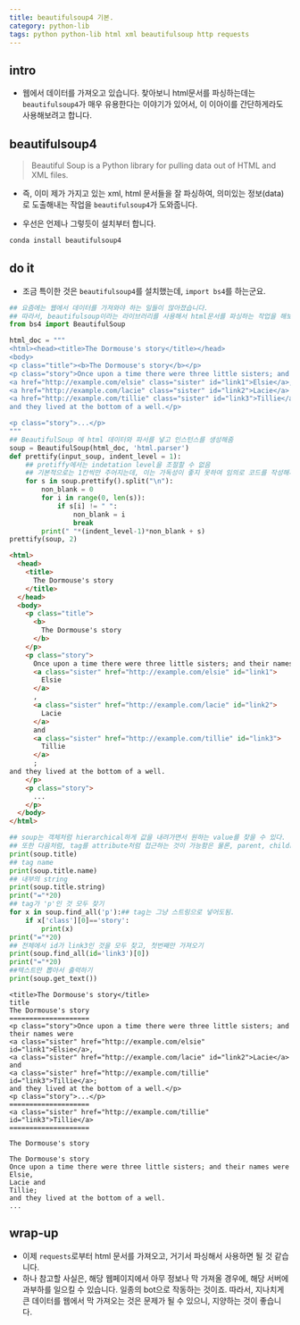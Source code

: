 ```yaml
---
title: beautifulsoup4 기본.
category: python-lib
tags: python python-lib html xml beautifulsoup http requests
---
```


## intro

- 웹에서 데이터를 가져오고 있습니다. 찾아보니 html문서를 파싱하는데는 `beautifulsoup4`가 매우 유용한다는 이야기가 있어서, 이 이아이를 간단하게라도 사용해보려고 합니다. 

## beautifulsoup4 

> Beautiful Soup is a Python library for pulling data out of HTML and XML files.

- 즉, 이미 제가 가지고 있는 xml, html 문서들을 잘 파싱하여, 의미있는 정보(data)로 도출해내는 작업을 `beautifulsoup4`가 도와줍니다. 

- 우선은 언제나 그렇듯이 설치부터 합니다. 

```bash
conda install beautifulsoup4
```

## do it 

- 조금 특이한 것은 `beautifulsoup4`를 설치했는데, `import bs4`를 하는군요. 

```python
## 요즘에는 웹에서 데이터를 가져와야 하는 일들이 많아졌습니다. 
## 따라서, beautifulsoup이라는 라이브러리를 사용해서 html문서를 파싱하는 작업을 해보기로 합니다. 
from bs4 import BeautifulSoup

html_doc = """
<html><head><title>The Dormouse's story</title></head>
<body>
<p class="title"><b>The Dormouse's story</b></p>
<p class="story">Once upon a time there were three little sisters; and their names were
<a href="http://example.com/elsie" class="sister" id="link1">Elsie</a>,
<a href="http://example.com/lacie" class="sister" id="link2">Lacie</a> and
<a href="http://example.com/tillie" class="sister" id="link3">Tillie</a>;
and they lived at the bottom of a well.</p>

<p class="story">...</p>
"""
## BeautifulSoup 에 html 데이터와 파서를 넣고 인스턴스를 생성해줌
soup = BeautifulSoup(html_doc, 'html.parser')
def prettify(input_soup, indent_level = 1):    
    ## pretiffy에서는 indetation level을 조절할 수 없음
    ## 기본적으로는 1칸씩만 주어지는데, 이는 가독성이 좋지 못하여 임의로 코드를 작성해서 아래처럼 변경함.
    for s in soup.prettify().split("\n"):
        non_blank = 0 
        for i in range(0, len(s)):
            if s[i] != " ":
                non_blank = i
                break
        print(" "*(indent_level-1)*non_blank + s)
prettify(soup, 2)
```

```html
<html>
  <head>
    <title>
      The Dormouse's story
    </title>
  </head>
  <body>
    <p class="title">
      <b>
        The Dormouse's story
      </b>
    </p>
    <p class="story">
      Once upon a time there were three little sisters; and their names were
      <a class="sister" href="http://example.com/elsie" id="link1">
        Elsie
      </a>
      ,
      <a class="sister" href="http://example.com/lacie" id="link2">
        Lacie
      </a>
      and
      <a class="sister" href="http://example.com/tillie" id="link3">
        Tillie
      </a>
      ;
and they lived at the bottom of a well.
    </p>
    <p class="story">
      ...
    </p>
  </body>
</html>
```

```python
## soup는 객체처럼 hierarchical하게 값을 내려가면서 원하는 value를 찾을 수 있다. 
## 또한 다음처럼, tag를 attribute처럼 접근하는 것이 가능함은 물론, parent, children 등을 사용할 수도 있음. 
print(soup.title)
## tag name 
print(soup.title.name)
## 내부의 string
print(soup.title.string)
print("="*20)
## tag가 'p'인 것 모두 찾기 
for x in soup.find_all('p'):## tag는 그냥 스트링으로 넣어도됨. 
    if x['class'][0]=='story':
        print(x)
print("="*20)
## 전체에서 id가 link3인 것을 모두 찾고, 첫번째만 가져오기
print(soup.find_all(id='link3')[0])
print("="*20)
##텍스트만 뽑아서 출력하기 
print(soup.get_text())
```

```plaintext
<title>The Dormouse's story</title>
title
The Dormouse's story
====================
<p class="story">Once upon a time there were three little sisters; and their names were
<a class="sister" href="http://example.com/elsie" id="link1">Elsie</a>,
<a class="sister" href="http://example.com/lacie" id="link2">Lacie</a> and
<a class="sister" href="http://example.com/tillie" id="link3">Tillie</a>;
and they lived at the bottom of a well.</p>
<p class="story">...</p>
====================
<a class="sister" href="http://example.com/tillie" id="link3">Tillie</a>
====================

The Dormouse's story

The Dormouse's story
Once upon a time there were three little sisters; and their names were
Elsie,
Lacie and
Tillie;
and they lived at the bottom of a well.
...

```

## wrap-up

- 이제 `requests`로부터 html 문서를 가져오고, 거기서 파싱해서 사용하면 될 것 같습니다. 
- 하나 참고할 사실은, 해당 웹페이지에서 아무 정보나 막 가져올 경우에, 해당 서버에 과부하를 일으킬 수 있습니다. 일종의 bot으로 작동하는 것이죠. 따라서, 지나치게 큰 데이터를 웹에서 막 가져오는 것은 문제가 될 수 있으니, 지양하는 것이 좋습니다.
